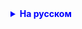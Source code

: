<details style="margin-top: 16px">
  <summary style="cursor: pointer; color: blue;"><b>На русском</b></summary>

Вы уже делали домашнее задание от 08.03.2024

Напомню вам его: 

```
1. Создайте новый проект в Intellij IDEA.
2. Назовите его CurrencyConverter.
   В Main-классе создайте main-метод, который выводит сообщения следующего вида:


Приветствуем в CurrencyConverter!

Выберите исходную валюту:
1. EURO
2. USD
3. TL

3. Запустите проект
4. Проверьте содержимое папки out

```

Текущее задание - это продолжение этого же задания, откройте проект с прошлым домашним заданием 
и продолжите писать в нем код.

## Задание: 

1. Самостоятельно выберите валюту для обменных операций. Например, я выбрал Йену. 
2. Добавьте 3 переменных типа double - в них запишите отношение евро, доллара и турецкой лиры к вашей придуманной валюте (можно взять реальные значения, а можно выдумать). 
3. Например: 
   * йена к евро = 2,3
   * йена к доллару = 4,1 
   * йена к турецкой лире = 0,35
4. Создайте сканнер как в классной работе
5. Считайте цифру (пользователь введет номер валюты, в которую будет переводить деньги), запишите введеное значение в переменную
6. Считайте цифру, обозначающую, сколько нужно денег менять, и запишите введеное значение в переменную


</details>
